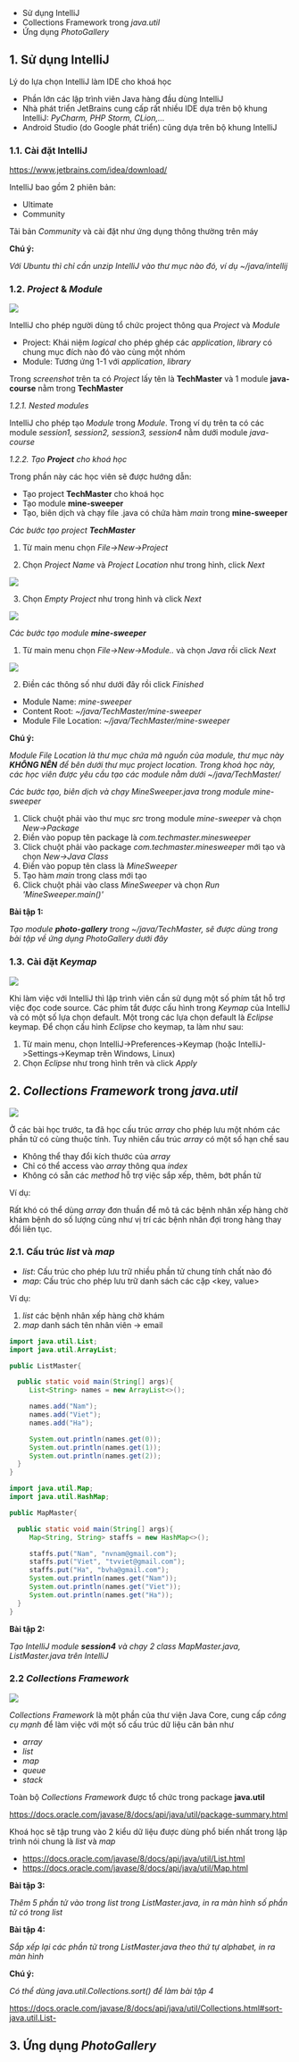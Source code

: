 * Sử dụng IntelliJ
* Collections Framework trong *java.util*
* Ứng dụng *PhotoGallery*

## 1. Sử dụng IntelliJ

Lý do lựa chọn IntelliJ làm IDE cho khoá học

* Phần lớn các lập trình viên Java hàng đầu dùng IntelliJ
* Nhà phát triển JetBrains cung cấp rất nhiều IDE dựa trên bộ khung IntelliJ: *PyCharm, PHP Storm, CLion,...*
* Android Studio (do Google phát triển) cũng dựa trên bộ khung IntelliJ


### 1.1. Cài đặt IntelliJ

https://www.jetbrains.com/idea/download/

IntelliJ bao gồm 2 phiên bản:

* Ultimate
* Community

Tải bản *Community* và cài đặt như ứng dụng thông thường trên máy

__Chú ý:__

*Với Ubuntu thì chỉ cần unzip IntelliJ vào thư mục nào đó, ví dụ ~/java/intellij*

### 1.2. *Project* & *Module*

![](./materials/TechMaster_Project_Module.png)

IntelliJ cho phép người dùng tổ chức project thông qua *Project* và *Module*

* Project: Khái niệm *logical* cho phép ghép các *application*, *library* có chung mục đích nào đó vào cùng một nhóm
* Module: Tương ứng 1-1 với *application*, *library*

Trong *screenshot* trên ta có *Project* lấy tên là **TechMaster** và 1 module **java-course** nằm trong **TechMaster**

*1.2.1. Nested modules*

IntelliJ cho phép tạo *Module* trong *Module*. Trong ví dụ trên ta có các module *session1, session2, session3, session4* nằm dưới module *java-course*

*1.2.2. Tạo **Project** cho khoá học*

Trong phần này các học viên sẽ được hướng dẫn:

* Tạo project **TechMaster** cho khoá học
* Tạo module **mine-sweeper**
* Tạo, biên dịch và chạy file .java có chứa hàm *main* trong **mine-sweeper**

*Các bước tạo project **TechMaster***

1. Từ main menu chọn *File->New->Project*

2. Chọn *Project Name* và *Project Location* như trong hình, click *Next*

![](./materials/TechMaster_Project.png)

3. Chọn *Empty Project* như trong hình và click *Next*

![](./materials/TechMaster_empty_project.png)


*Các bước tạo module **mine-sweeper***

1. Từ main menu chọn *File->New->Module..* và chọn *Java* rồi click *Next*

![](./materials/mine_sweeper_java_module.png)

2. Điền các thông số như dưới đây rồi click *Finished*

* Module Name: *mine-sweeper*
* Content Root: *~/java/TechMaster/mine-sweeper*
* Module File Location: *~/java/TechMaster/mine-sweeper*

__Chú ý:__

*Module File Location là thư mục chứa mã nguồn của module, thư mục này **KHÔNG NÊN** để bên dưới thư mục project location. Trong khoá học này, các học viên được yêu cầu tạo các module nằm dưới ~/java/TechMaster/*

*Các bước tạo, biên dịch và chạy *MineSweeper.java* trong module *mine-sweeper**

1. Click chuột phải vào thư mục *src* trong module *mine-sweeper* và chọn *New->Package*
2. Điền vào popup tên package là *com.techmaster.minesweeper*
3. Click chuột phải vào package *com.techmaster.minesweeper* mới tạo và chọn *New->Java Class*
4. Điền vào popup tên class là *MineSweeper*
5. Tạo hàm *main* trong class mới tạo
6. Click chuột phải vào class *MineSweeper* và chọn *Run 'MineSweeper.main()'*


__Bài tập 1:__

*Tạo module **photo-gallery** trong ~/java/TechMaster, sẽ được dùng trong bài tập về ứng dụng PhotoGallery dưới đây*

### 1.3. Cài đặt *Keymap*


![](./materials/eclipse_keymap.png)

Khi làm việc với IntelliJ thì lập trình viên cần sử dụng một số phím tắt hỗ trợ việc đọc code source. Các phím tắt được cấu hình trong *Keymap* của IntelliJ và có một số lựa chọn default. Một trong các lựa chọn
default là *Eclipse* keymap. Để chọn cấu hình *Eclipse* cho keymap, ta làm như sau:

1. Từ main menu, chọn IntelliJ->Preferences->Keymap (hoặc IntelliJ->Settings->Keymap trên Windows, Linux)
2. Chọn *Eclipse* như trong hình trên và click *Apply*


## 2. *Collections Framework* trong *java.util*

![](./materials/queuing_hospital.jpg)

Ở các bài học trước, ta đã học cấu trúc *array* cho phép lưu một nhóm các phần tử có cùng thuộc tính. Tuy nhiên cấu trúc *array* có một số hạn chế sau

* Không thể thay đổi kích thước của *array*
* Chỉ có thể access vào *array* thông qua *index*
* Không có sẵn các *method* hỗ trợ việc sắp xếp, thêm, bớt phần tử

Ví dụ:

Rất khó có thể dùng *array* đơn thuần để mô tả các bệnh nhân xếp hàng chờ khám bệnh do số lượng cũng như vị trí các bệnh nhân đợi trong hàng thay đổi liên tục.

### 2.1. Cấu trúc *list* và *map*

* *list*: Cấu trúc cho phép lưu trữ nhiều phần tử chung tính chất nào đó
* *map*: Cấu trúc cho phép lưu trữ danh sách các cặp <key, value>

Ví dụ:

1. *list* các bệnh nhân xếp hàng chờ khám
2. *map* danh sách tên nhân viên -> email

```java
import java.util.List;
import java.util.ArrayList;

public ListMaster{

  public static void main(String[] args){
     List<String> names = new ArrayList<>();

     names.add("Nam");
     names.add("Viet");
     names.add("Ha");

     System.out.println(names.get(0));
     System.out.println(names.get(1));
     System.out.println(names.get(2));
  }
}
```

```java
import java.util.Map;
import java.util.HashMap;

public MapMaster{

  public static void main(String[] args){
     Map<String, String> staffs = new HashMap<>();

     staffs.put("Nam", "nvnam@gmail.com");
     staffs.put("Viet", "tvviet@gmail.com");
     staffs.put("Ha", "bvha@gmail.com");
     System.out.println(names.get("Nam"));
     System.out.println(names.get("Viet"));
     System.out.println(names.get("Ha"));
  }
}
```

__Bài tập 2:__

*Tạo IntelliJ module **session4** và chạy 2 class MapMaster.java, ListMaster.java trên IntelliJ*

### 2.2 *Collections Framework*

![](./materials/collections_framework.png)

*Collections Framework* là một phần của thư viện Java Core, cung cấp *công cụ mạnh* để làm việc với một số cấu trúc dữ liệu căn bản như

* *array*
* *list*
* *map*
* *queue*
* *stack*

Toàn bộ *Collections Framework* được tổ chức trong package **java.util**

https://docs.oracle.com/javase/8/docs/api/java/util/package-summary.html

Khoá học sẽ tập trung vào 2 kiểu dữ liệu được dùng phổ biến nhất trong lập trình nói chung là *list* và *map*

* https://docs.oracle.com/javase/8/docs/api/java/util/List.html
* https://docs.oracle.com/javase/8/docs/api/java/util/Map.html

__Bài tập 3:__

*Thêm 5 phần tử vào trong list trong ListMaster.java, in ra màn hình số phần tử có trong list*

__Bài tập 4:__

*Sắp xếp lại các phần tử trong ListMaster.java theo thứ tự alphabet, in ra màn hình*

__Chú ý:__

*Có thể dùng java.util.Collections.sort() để làm bài tập 4*

https://docs.oracle.com/javase/8/docs/api/java/util/Collections.html#sort-java.util.List-

## 3. Ứng dụng *PhotoGallery*